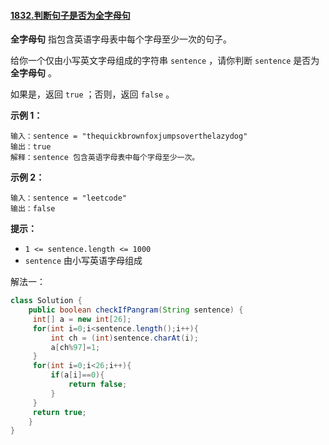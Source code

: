 #### [1832.判断句子是否为全字母句](https://leetcode.cn/problems/check-if-the-sentence-is-pangram/)

**全字母句** 指包含英语字母表中每个字母至少一次的句子。

给你一个仅由小写英文字母组成的字符串 `sentence` ，请你判断 `sentence` 是否为 **全字母句** 。

如果是，返回 `true` ；否则，返回 `false` 。

**示例 1：**

```
输入：sentence = "thequickbrownfoxjumpsoverthelazydog"
输出：true
解释：sentence 包含英语字母表中每个字母至少一次。
```

**示例 2：**

```
输入：sentence = "leetcode"
输出：false
```

**提示：**

- `1 <= sentence.length <= 1000`
- `sentence` 由小写英语字母组成

解法一：

```java
class Solution {
    public boolean checkIfPangram(String sentence) {
     int[] a = new int[26];
     for(int i=0;i<sentence.length();i++){
         int ch = (int)sentence.charAt(i);
         a[ch%97]=1;
     }
     for(int i=0;i<26;i++){
         if(a[i]==0){
             return false;
         }
     }
     return true;
    }
}
```

